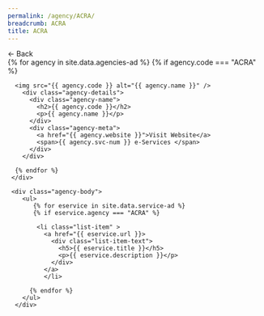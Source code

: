 ```yaml
---
permalink: /agency/ACRA/
breadcrumb: ACRA
title: ACRA
---
```


<div class="agency">
  <div class="controls">
    <span onClick={this.handleClick} role="button" tabIndex="0" class="back-button">← Back</span>
   </div>
   
   <div class="agency-header">
    {% for agency in site.data.agencies-ad %}
    {% if agency.code === "ACRA" %}
    
      <img src="{{ agency.code }} alt="{{ agency.name }}" />
        <div class="agency-details">
          <div class="agency-name">
            <h2>{{ agency.code }}</h2>
            <p>{{ agency.name }}</p>
          </div>
          <div class="agency-meta">
            <a href="{{ agency.website }}">Visit Website</a>
            <span>{{ agency.svc-num }} e-Services </span>
          </div>
        </div>
      
      {% endfor %}
     </div>
     
     <div class="agency-body">
        <ul>
           {% for eservice in site.data.service-ad %}
           {% if eservice.agency === "ACRA" %} 
           
            <li class="list-item" >
              <a href="{{ eservice.url }}>
                <div class="list-item-text">
                  <h5>{{ eservice.title }}</h5>
                  <p>{{ eservice.description }}</p>
                </div>
              </a>
              </li>  
          
          {% endfor %}
        </ul>
      </div>   
 </div>
